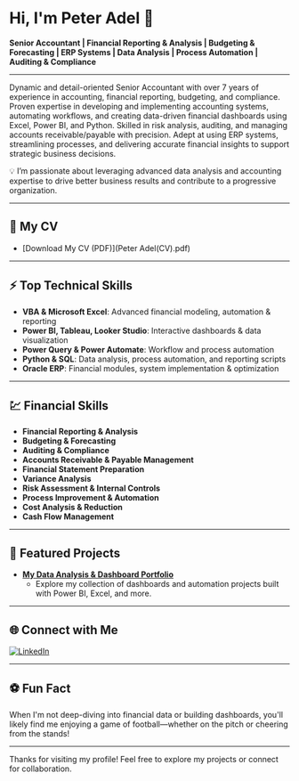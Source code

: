 # Hi, I'm Peter Adel 👋

**Senior Accountant | Financial Reporting & Analysis | Budgeting & Forecasting | ERP Systems | Data Analysis | Process Automation | Auditing & Compliance**

---

Dynamic and detail-oriented Senior Accountant with over 7 years of experience in accounting, financial reporting, budgeting, and compliance. Proven expertise in developing and implementing accounting systems, automating workflows, and creating data-driven financial dashboards using Excel, Power BI, and Python. Skilled in risk analysis, auditing, and managing accounts receivable/payable with precision. Adept at using ERP systems, streamlining processes, and delivering accurate financial insights to support strategic business decisions.

💡 I’m passionate about leveraging advanced data analysis and accounting expertise to drive better business results and contribute to a progressive organization.

---

## 📄 My CV

- [Download My CV (PDF)](Peter Adel(CV).pdf)

---

## ⚡ Top Technical Skills

- **VBA & Microsoft Excel**: Advanced financial modeling, automation & reporting
- **Power BI, Tableau, Looker Studio**: Interactive dashboards & data visualization
- **Power Query & Power Automate**: Workflow and process automation
- **Python & SQL**: Data analysis, process automation, and reporting scripts
- **Oracle ERP**: Financial modules, system implementation & optimization

---

## 💹 Financial Skills

- **Financial Reporting & Analysis**
- **Budgeting & Forecasting**
- **Auditing & Compliance**
- **Accounts Receivable & Payable Management**
- **Financial Statement Preparation**
- **Variance Analysis**
- **Risk Assessment & Internal Controls**
- **Process Improvement & Automation**
- **Cost Analysis & Reduction**
- **Cash Flow Management**

---

## 🚀 Featured Projects

- **[My Data Analysis & Dashboard Portfolio](https://www.novypro.com/profile_projects/peteradel)**
  - Explore my collection of dashboards and automation projects built with Power BI, Excel, and more.

---

## 🌐 Connect with Me

[![LinkedIn](https://img.shields.io/badge/LinkedIn-blue?logo=linkedin)](https://www.linkedin.com/in/peter-adel-4b0245129/)

---

## ⚽ Fun Fact

When I'm not deep-diving into financial data or building dashboards, you'll likely find me enjoying a game of football—whether on the pitch or cheering from the stands!

---

Thanks for visiting my profile! Feel free to explore my projects or connect for collaboration.
